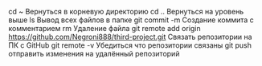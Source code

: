 cd ~ Вернуться в корневую директорию
cd .. Вернуться на уровень выше
ls Вывод всех файлов в папке
git commit -m Создание коммита с комментарием
rm Удаление файла
git remote add origin https://github.com/Negroni888/third-project.git Связать репозитории на ПК с GitHub
git remote -v Убедиться что репозитории связаны
git push отправить изменения на удалённый репозиторий